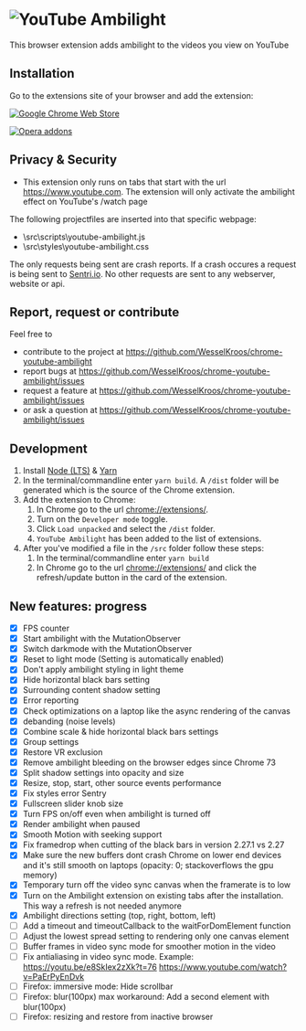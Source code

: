 # ![YouTube Ambilight](https://github.com/WesselKroos/chrome-youtube-ambilight/blob/master/assets/heading.png?raw=true)
This browser extension adds ambilight to the videos you view on YouTube

## Installation
Go to the extensions site of your browser and add the extension:

[![Google Chrome Web Store](https://github.com/WesselKroos/chrome-youtube-ambilight/blob/master/assets/browsers/Google%20Chrome.png?raw=true)](https://chrome.google.com/webstore/detail/youtube-ambilight/paponcgjfojgemddooebbgniglhkajkj)

[![Opera addons](https://github.com/WesselKroos/chrome-youtube-ambilight/blob/master/assets/browsers/Opera.png?raw=true)](https://addons.opera.com/nl/extensions/details/youtube-ambilight/)

## Privacy & Security
- This extension only runs on tabs that start with the url https://www.youtube.com. The extension will only activate the ambilight effect on YouTube's /watch page

The following projectfiles are inserted into that specific webpage:
- \src\scripts\youtube-ambilight.js
- \src\styles\youtube-ambilight.css

The only requests being sent are crash reports. If a crash occures a request is being sent to [Sentri.io](https://sentry.io). 
No other requests are sent to any webserver, website or api.

## Report, request or contribute
Feel free to 
- contribute to the project at https://github.com/WesselKroos/chrome-youtube-ambilight
- report bugs at https://github.com/WesselKroos/chrome-youtube-ambilight/issues
- request a feature at https://github.com/WesselKroos/chrome-youtube-ambilight/issues
- or ask a question at https://github.com/WesselKroos/chrome-youtube-ambilight/issues

## Development
1. Install [Node (LTS)](https://nodejs.org/en/download/) & [Yarn](https://yarnpkg.com/en/docs/install)
2. In the terminal/commandline enter `yarn build`. A `/dist` folder will be generated which is the source of the Chrome extension.
3. Add the extension to Chrome:
    1. In Chrome go to the url [chrome://extensions/](chrome://extensions/).
    2. Turn on the `Developer mode` toggle.
    3. Click `Load unpacked` and select the `/dist` folder.
    4. `YouTube Ambilight` has been added to the list of extensions.
4. After you've modified a file in the `/src` folder follow these steps:
    1. In the terminal/commandline enter `yarn build`
    2. In Chrome go to the url [chrome://extensions/](chrome://extensions/) and click the refresh/update button in the card of the extension.

## New features: progress
- [x] FPS counter
- [x] Start ambilight with the MutationObserver
- [x] Switch darkmode with the MutationObserver
- [x] Reset to light mode (Setting is automatically enabled)
- [x] Don't apply ambilight styling in light theme
- [x] Hide horizontal black bars setting
- [x] Surrounding content shadow setting
- [x] Error reporting
- [x] Check optimizations on a laptop like the async rendering of the canvas
- [x] debanding (noise levels)
- [x] Combine scale & hide horizontal black bars settings
- [x] Group settings
- [x] Restore VR exclusion
- [x] Remove ambilight bleeding on the browser edges since Chrome 73
- [x] Split shadow settings into opacity and size
- [x] Resize, stop, start, other source events performance
- [x] Fix styles error Sentry
- [x] Fullscreen slider knob size
- [x] Turn FPS on/off even when ambilight is turned off
- [x] Render ambilight when paused
- [x] Smooth Motion with seeking support
- [x] Fix framedrop when cutting of the black bars in version 2.27.1 vs 2.27
- [x] Make sure the new buffers dont crash Chrome on lower end devices and it's still smooth on laptops (opacity: 0; stackoverflows the gpu memory)
- [x] Temporary turn off the video sync canvas when the framerate is to low
- [x] Turn on the Ambilight extension on existing tabs after the installation. This way a refresh is not needed anymore
- [x] Ambilight directions setting (top, right, bottom, left)
- [ ] Add a timeout and timeoutCallback to the waitForDomElement function
- [ ] Adjust the lowest spread setting to rendering only one canvas element
- [ ] Buffer frames in video sync mode for smoother motion in the video
- [ ] Fix antialiasing in video sync mode. Example: https://youtu.be/e8SkIex2zXk?t=76 https://www.youtube.com/watch?v=PaErPyEnDvk
- [ ] Firefox: immersive mode: Hide scrollbar
- [ ] Firefox: blur(100px) max workaround: Add a second element with blur(100px)
- [ ] Firefox: resizing and restore from inactive browser